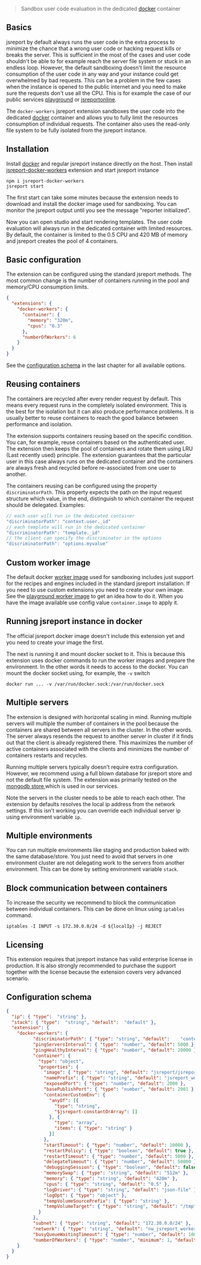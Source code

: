 


> Sandbox user code evaluation in the dedicated [docker](https://www.docker.com/) container

## Basics

jsreport by default always runs the user code in the extra process to minimize the chance that a wrong user code or hacking request kills or breaks the server. This is sufficient in the most of the cases and user code shouldn't be able to for example reach the server file system or stuck in an endless loop. However, the default sandboxing doesn't limit the resource consumption of the user code in any way and your instance could get overwhelmed by bad requests. This can be a problem in the few cases when the instance is opened to the public internet and you need to make sure the requests don't use all the CPU. This is for example the case of our public services [playground](https://playground.jsreport.net) or [jsreportonline](https://jsreportonline.net).

The `docker-workers` jsreport extension sandboxes the user code into the dedicated [docker](https://www.docker.com/) container and allows you to fully limit the resources consumption of individual requests. The container also uses the read-only file system to be fully isolated from the jsreport instance.

## Installation

Install [docker](https://www.docker.com/) and regular jsreport instance directly on the host. Then install [jsreport-docker-workers]() extension and start jsreport instance

```
npm i jsreport-docker-workers
jsreport start
```

The first start can take some minutes because the extension needs to download and install the docker image used for sandboxing. You can monitor the jsreport output until you see the message "reporter initialized".

Now you can open studio and start rendering templates. The user code evaluation will always  run in the dedicated container with limited resources. By default, the container is limited to the 0.5 CPU and 420 MB of memory and jsreport creates the pool of 4 containers.

## Basic configuration

The extension can be configured using the standard jsreport methods. The most common change is the number of containers running in the pool and memory/CPU consumption limits.

```json
{
  "extensions": {
    "docker-workers": {
      "container": {
        "memory": "320m",
        "cpus": "0.3"
      },
      "numberOfWorkers": 6
    }
  }
}  
```

See the [configuration schema](#configuration-schema) in the last chapter for all available options.

## Reusing containers

The containers are recycled after every render request by default. This means every request runs in the completely isolated environment. This is the best for the isolation but it can also produce performance problems. It is usually better to reuse containers to reach the good balance between performance and isolation. 

The extension supports containers reusing based on the specific condition. You can, for example, reuse containers based on the authenticated user. The extension then keeps the pool of containers and rotate them using LRU (Last recently used) principle. The extension guarantees that the particular user in this case always runs on the dedicated container and the containers are always fresh and recycled before re-associated from one user to another.

The containers reusing can be configured using the property  `discriminatorPath`. This property expects the path on the input request structure which value, in the end, distinguish to which container the request should be delegated. Examples:

```js
// each user will run in the dedicated container
"discriminatorPath": "context.user._id"
// each template will run in the dedicated container
"discriminatorPath": "template._id"
// the client can specify the discriminator in the options
"discriminatorPath": "options.myvalue"
```

## Custom worker image

The default docker [worker image](https://github.com/jsreport/jsreport/tree/master/packages/jsreport-worker) used for sandboxing includes just support for the recipes and engines included in the standard jsreport installation. If you need to use custom extensions you need to create your own image. See the [playground worker image](https://github.com/jsreport/playground-worker) to get an idea how to do it. When you have the image available use config value `container.image` to apply it.

## Running jsreport instance in docker
The official jsreport docker image doesn't include this extension yet and you need to create your image the first.

The next is running it and mount docker socket to it. This is because this extension uses docker commands to run the worker images and prepare the environment. In the other words it needs to access to the docker. You can mount the docker socket using, for example, the `-v` switch
```
docker run ... -v /var/run/docker.sock:/var/run/docker.sock
```

## Multiple servers

The extension is designed with horizontal scaling in mind. Running multiple servers will multiple the number of containers in the pool because the containers are shared between all servers in the cluster. In the other words. The server always resends the request to another server in cluster if it finds out that the client is already registered there. This maximizes the number of active containers associated with the clients and minimizes the number of containers restarts and recycles.

Running multiple servers typically doesn't require extra configuration. However, we recommend using a full blown database for jsreport store and not the default file system. The extension was primarily tested on the [mongodb store ](https://github.com/jsreport/jsreport/tree/master/packages/jsreport-mongodb-store) which is used in our services.

Note the servers in the cluster needs to be able to reach each other. The extension by defaults resolves the local ip address from the network settings. If this isn't working you can override each individual server ip using environment variable `ip`.

## Multiple environments

You can run multiple environments like staging and production baked with the same database/store. You just need to avoid that servers in one environment cluster are not delegating work to the servers from another environment. This can be done by setting environment variable `stack`.

## Block communication between containers

To increase the security we recommend to block the communication between individual containers. This can be done on linux using `iptables` command.

```
iptables -I INPUT -s 172.30.0.0/24 -d ${localIp} -j REJECT
```

## Licensing
This extension requires that jsreport instance has valid enterprise license in production. It is also strongly recommended to purchase the support together with the license because the extension covers very advanced scenario.

## Configuration schema

```json
{
  "ip": { "type":  "string" },
  "stack": { "type":  "string", "default":  "default" },
  "extension": {
    "docker-workers": {		  
          "discriminatorPath": { "type": "string", "default":    "context.reportCounter" },
          "pingServersInterval": { "type": "number", "default": 5000 },
          "pingHealthyInterval": { "type": "number", "default": 20000 },
          "container": {
            "type": "object",
            "properties": {
	          "image": { "type": "string", "default": "jsreport/jsreport-worker" },              
              "namePrefix": { "type": "string", "default": "jsreport_worker" },
			  "exposedPort": { "type": "number", "default": 2000 },
			  "basePublishPort": { "type": "number", "default": 2001 },
			  "containerCustomEnv": {
	            "anyOf": [{
	              "type": "string",
	              "$jsreport-constantOrArray": []
                }, {
	              "type": "array",
	              "items": { "type": "string" }
                }]
	          },
	          "startTimeout": { "type": "number", "default": 10000 },
	          "restartPolicy": { "type": "boolean", "default": true },
	          "restartTimeout": { "type": "number", "default": 5000 },
	          "delegateTimeout": { "type": "number", "default": 50000 },
	          "debuggingSession": { "type": "boolean", "default": false },
	          "memorySwap": { "type": "string", "default": "512m" },
	          "memory": { "type": "string", "default": "420m" },
	          "cpus": { "type": "string", "default": "0.5" },
	          "logDriver": { "type": "string", "default": "json-file" },
	          "logOpt": { "type": "object" },
	          "tempVolumeSourcePrefix": { "type": "string" },
	          "tempVolumeTarget": { "type": "string", "default": "/tmp" },
            }
		  },
          "subnet": { "type": "string", "default": "172.30.0.0/24" },
          "network": { "type": "string", "default": "nw_jsreport_workers_docker_manager" },
          "busyQueueWaitingTimeout": { "type": "number", "default": 10000 },
          "numberOfWorkers": { "type": "number", "minimum": 1, "default": 4 }      
    }
  }  
}
```

